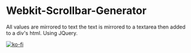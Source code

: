 Webkit-Scrollbar-Generator
==========================
All values are mirrored to text the text is mirrored to a textarea then added to a div's html. Using JQuery.

[![ko-fi](https://az743702.vo.msecnd.net/cdn/kofi2.png?v=0)](https://ko-fi.com/michaelsboost)

